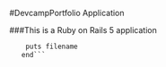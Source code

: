 #DevcampPortfolio Application

###This is a Ruby on Rails 5 application

```def getFile
    puts filename
   end```
